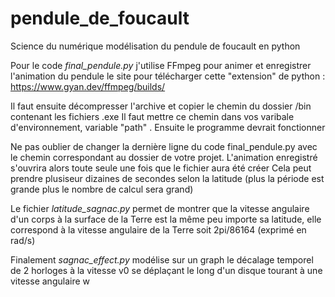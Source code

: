 # pendule_de_foucault
Science du numérique modélisation du pendule de foucault en python 

Pour le code _final_pendule.py_ j'utilise FFmpeg pour animer et enregistrer l'animation du pendule le site pour télécharger cette "extension" de python : https://www.gyan.dev/ffmpeg/builds/

Il faut ensuite décompresser l'archive et copier le chemin du dossier /bin contenant les fichiers .exe
Il faut mettre ce chemin dans vos varibale d'environnement, variable "path" .
Ensuite le programme devrait fonctionner

Ne pas oublier de changer la dernière ligne du code final_pendule.py avec le chemin correspondant au dossier de votre projet.
L'animation enregistré s'ouvrira alors toute seule une fois que le fichier aura été créer
Cela peut prendre plusiseur dizaines de secondes selon la latitude (plus la période est grande plus le nombre de calcul sera grand)




Le fichier _latitude_sagnac.py_ permet de montrer que la vitesse angulaire d'un corps à la surface de la Terre est la même peu importe sa latitude, elle correspond à la vitesse angulaire de la Terre soit 2pi/86164 (exprimé en rad/s)

Finalement _sagnac_effect.py_ modélise sur un graph le décalage temporel de 2 horloges à la vitesse v0 se déplaçant le long d'un disque tourant à une vitesse angulaire w





